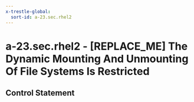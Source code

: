 ```yaml
---
x-trestle-global:
  sort-id: a-23.sec.rhel2
---
```


# a-23.sec.rhel2 - \[REPLACE_ME\] The Dynamic Mounting And Unmounting Of File Systems Is Restricted

## Control Statement
